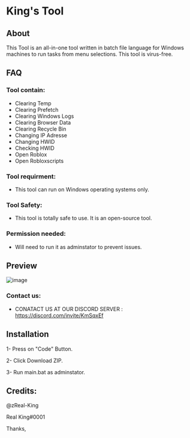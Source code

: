 # King's Tool

## About
This Tool is an all-in-one tool written in batch file language for Windows machines to run tasks from menu selections. This tool is virus-free.

## FAQ

### Tool contain:
* Clearing Temp
* Clearing Prefetch
* Clearing Windows Logs
* Clearing Browser Data
* Clearing Recycle Bin
* Changing IP Adresse
* Changing HWID
* Checking HWID
* Open Roblox
* Open Robloxscripts

### Tool requirment:
* This tool can run on Windows operating systems only.

### Tool Safety:
* This tool is totally safe to use. It is an open-source tool.

### Permission needed:
* Will need to run it as adminstator to prevent issues.

## Preview
![image](https://github.com/zReal-King/King-Tool/assets/71533667/0f0646d9-97df-4419-bf44-c16db3231ba5)

### Contact us:

* CONATACT US AT OUR DISCORD SERVER : https://discord.com/invite/KmSqxEf

## Installation  
1- Press on "Code" Button.

2- Click Download ZIP.

3- Run main.bat as adminstator.

## Credits:
@zReal-King

Real King#0001

Thanks,
